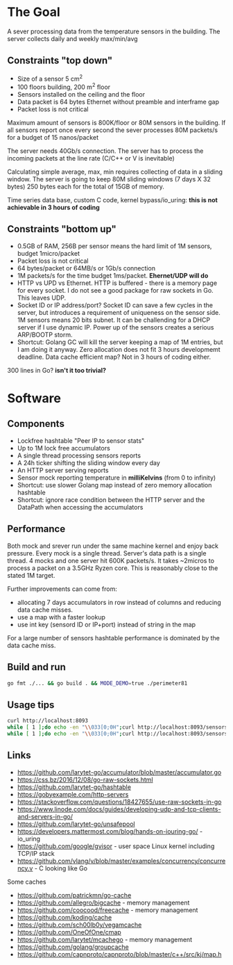 

# The Goal

A sever processing data from the temperature sensors in the building.
The server collects daily and weekly max/min/avg

## Constraints "top down"

* Size of a sensor 5 cm<sup>2</sup>
* 100 floors building, 200 m<sup>2</sup> floor
* Sensors installed on the ceiling and the floor 
* Data packet is 64 bytes Ethernet without preamble and interframe gap
* Packet loss is not critical

Maximum amount of sensors is 800K/floor or 80M sensors in the building.
If all sensors report once every second the sever processes 80M packets/s for a budget of 15 nanos/packet

The server needs 40Gb/s connection. The server has to process the incoming packets at the line rate (C/C++ or V is inevitable)

Calculating simple average, max, min requires collecting of data in a sliding window. 
The server is going to keep 80M sliding windows (7 days X 32 bytes) 250 bytes each for the total of 15GB of memory. 

Time series data base, custom C code, kernel bypass/io_uring: **this is not achievable in 3 hours of coding**

## Constraints "bottom up"

* 0.5GB of RAM, 256B per sensor means the hard limit of 1M sensors, budget 1micro/packet
* Packet loss is not critical
* 64 bytes/packet or 64MB/s or 1Gb/s connection
* 1M packets/s for the time budget 1ms/packet. **Ehernet/UDP will do**
* HTTP vs UPD vs Ethernet. HTTP is buffered - there is a memory page for every socket. I do not see a good package for raw sockets in Go. This leaves UDP.
* Socket ID or IP address/port? Socket ID can save a few cycles in the server, but introduces a requirement of uniqueness on the sensor side. 1M sensors means 20 bits subnet. It can be challending for a DHCP server if I use dynamic IP. Power up of the sensors creates a serious ARP/BOOTP storm.
* Shortcut: Golang GC will kill the server keeping a map of 1M entries, but I am doing it anyway. Zero allocation does not fit 3 hours developmemt deadline. Data cache efficient map? Not in 3 hours of coding either.

300 lines in Go? **isn't it too trivial?**

# Software 

## Components

* Lockfree hashtable "Peer IP to sensor stats"
* Up to 1M lock free accumulators
* A single thread processing sensors reports
* A 24h ticker shifting the sliding window every day
* An HTTP server serving reports
* Sensor mock reporting temperature in **milliKelvins** (from 0 to infinity)
* Shortcut: use slower Golang map instead of zero memory allocation hashtable
* Shortcut: ignore race condition between the HTTP server and the DataPath when accessing the accumulators

## Performance 

Both mock and srever run under the same machine kernel and enjoy back pressure. Every mock is a single thread.
Server's data path is a single thread. 4 mocks and one server hit 600K packets/s. It takes ~2micros to process a packet on a 3.5GHz Ryzen core. This is reasonably close to the stated 1M target. 

Further improvements can come from:

* allocating 7 days accumulators in row instead of columns and reducing data cache misses.
* use a map with a faster lookup
* use int key (sensord ID or IP+port) instead of string in the map

For a large number of sensors hashtable performance is dominated by the data cache miss. 

## Build and run

```sh
go fmt ./... && go build . && MODE_DEMO=true ./perimeter81
```

## Usage tips

```sh
curl http://localhost:8093
while [ 1 ];do echo -en "\\033[0;0H";curl http://localhost:8093/sensorsweekly;sleep 0.2;done;
while [ 1 ];do echo -en "\\033[0;0H";curl http://localhost:8093/sensorsdaily;sleep 0.2;done;
```

## Links

* https://github.com/larytet-go/accumulator/blob/master/accumulator.go
* https://css.bz/2016/12/08/go-raw-sockets.html
* https://github.com/larytet-go/hashtable
* https://gobyexample.com/http-servers
* https://stackoverflow.com/questions/18427655/use-raw-sockets-in-go
* https://www.linode.com/docs/guides/developing-udp-and-tcp-clients-and-servers-in-go/
* https://github.com/larytet-go/unsafepool
* https://developers.mattermost.com/blog/hands-on-iouring-go/  - io_uring
* https://github.com/google/gvisor  - user space Linux kernel including TCP/IP stack
* https://github.com/vlang/v/blob/master/examples/concurrency/concurrency.v  - C looking like Go

Some caches

* https://github.com/patrickmn/go-cache
* https://github.com/allegro/bigcache - memory management
* https://github.com/coocood/freecache  - memory management
* https://github.com/koding/cache
* https://github.com/sch00lb0y/vegamcache
* https://github.com/OneOfOne/cmap
* https://github.com/larytet/mcachego - memory management
* https://github.com/golang/groupcache
* https://github.com/capnproto/capnproto/blob/master/c++/src/kj/map.h